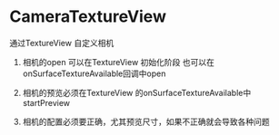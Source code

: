 # CameraTextureView
通过TextureView 自定义相机

1. 相机的open 可以在TextureView 初始化阶段 也可以在onSurfaceTextureAvailable回调中open

2. 相机的预览必须在TextureView 的onSurfaceTextureAvailable中startPreview

3. 相机的配置必须要正确，尤其预览尺寸，如果不正确就会导致各种问题